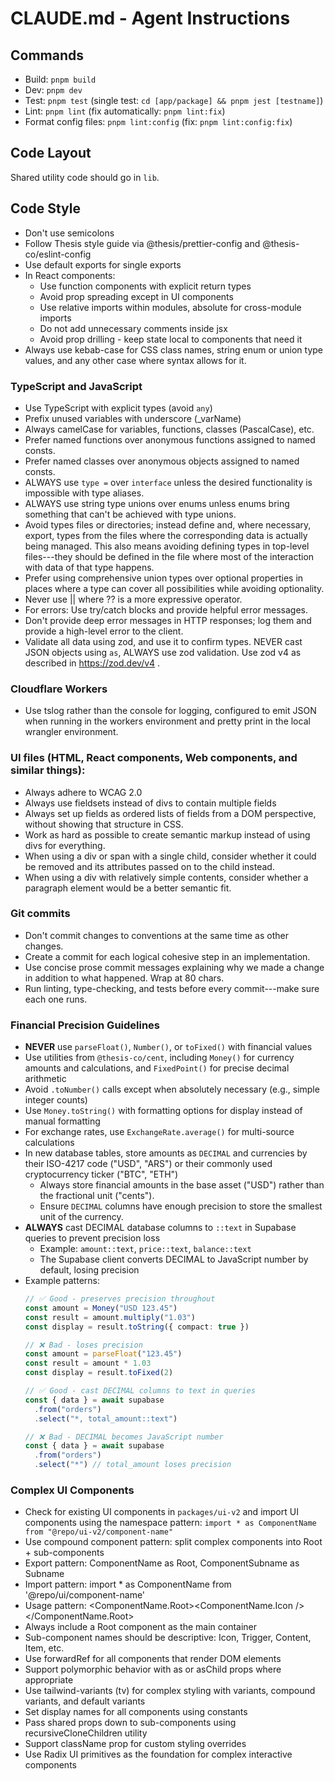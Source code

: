 # CLAUDE.md - Agent Instructions

## Commands

- Build: `pnpm build`
- Dev: `pnpm dev`
- Test: `pnpm test` (single test: `cd [app/package] && pnpm jest [testname]`)
- Lint: `pnpm lint` (fix automatically: `pnpm lint:fix`)
- Format config files: `pnpm lint:config` (fix: `pnpm lint:config:fix`)

## Code Layout

Shared utility code should go in `lib`.

## Code Style

- Don't use semicolons
- Follow Thesis style guide via @thesis/prettier-config and @thesis-co/eslint-config
- Use default exports for single exports
- In React components:
  - Use function components with explicit return types
  - Avoid prop spreading except in UI components
  - Use relative imports within modules, absolute for cross-module imports
  - Do not add unnecessary comments inside jsx
  - Avoid prop drilling - keep state local to components that need it
- Always use kebab-case for CSS class names, string enum or union type values, and any other case where syntax allows for it.

### TypeScript and JavaScript 

- Use TypeScript with explicit types (avoid `any`)
- Prefix unused variables with underscore (_varName)
- Always camelCase for variables, functions, classes (PascalCase), etc.
- Prefer named functions over anonymous functions assigned to named consts.
- Prefer named classes over anonymous objects assigned to named consts.
- ALWAYS use `type =` over `interface` unless the desired functionality is impossible with type aliases.
- ALWAYS use string type unions over enums unless enums bring something that can't be achieved with type unions.
- Avoid types files or directories; instead define and, where necessary, export, types from the files where the corresponding data is actually being managed. This also means avoiding defining types in top-level files---they should be defined in the file where most of the interaction with data of that type happens.
- Prefer using comprehensive union types over optional properties in places where a type can cover all possibilities while avoiding optionality.
- Never use || where ?? is a more expressive operator.
- For errors: Use try/catch blocks and provide helpful error messages.
- Don't provide deep error messages in HTTP responses; log them and provide a high-level error to the client.
- Validate all data using zod, and use it to confirm types. NEVER cast JSON objects using `as`, ALWAYS use zod validation. Use zod v4 as described in https://zod.dev/v4 .

### Cloudflare Workers

- Use tslog rather than the console for logging, configured to emit JSON when running in the workers environment and pretty print in the local wrangler environment.

### UI files (HTML, React components, Web components, and similar things):

- Always adhere to WCAG 2.0
- Always use fieldsets instead of divs to contain multiple fields
- Always set up fields as ordered lists of fields from a DOM perspective, without showing that structure in CSS.
- Work as hard as possible to create semantic markup instead of using divs for everything.
- When using a div or span with a single child, consider whether it could be removed and its attributes passed on to the child instead.
- When using a div with relatively simple contents, consider whether a paragraph element would be a better semantic fit.

### Git commits
- Don't commit changes to conventions at the same time as other changes.
- Create a commit for each logical cohesive step in an implementation.
- Use concise prose commit messages explaining why we made a change in addition to what happened. Wrap at 80 chars.
- Run linting, type-checking, and tests before every commit---make sure each one runs.

### Financial Precision Guidelines

- **NEVER** use `parseFloat()`, `Number()`, or `toFixed()` with financial values
- Use utilities from `@thesis-co/cent`, including `Money()` for currency amounts
  and calculations, and `FixedPoint()` for precise decimal arithmetic
- Avoid `.toNumber()` calls except when absolutely necessary (e.g., simple integer counts)
- Use `Money.toString()` with formatting options for display instead of manual formatting
- For exchange rates, use `ExchangeRate.average()` for multi-source calculations
- In new database tables, store amounts as `DECIMAL` and currencies by their ISO-4217 code ("USD", "ARS") or their commonly used cryptocurrency ticker ("BTC", "ETH")
  - Always store financial amounts in the base asset ("USD") rather than the fractional unit ("cents").
  - Ensure `DECIMAL` columns have enough precision to store the smallest unit of the currency.
- **ALWAYS** cast DECIMAL database columns to `::text` in Supabase queries to prevent precision loss
  - Example: `amount::text`, `price::text`, `balance::text`
  - The Supabase client converts DECIMAL to JavaScript number by default, losing precision
- Example patterns:
  ```typescript
  // ✅ Good - preserves precision throughout
  const amount = Money("USD 123.45")
  const result = amount.multiply("1.03")
  const display = result.toString({ compact: true })

  // ❌ Bad - loses precision
  const amount = parseFloat("123.45")
  const result = amount * 1.03
  const display = result.toFixed(2)

  // ✅ Good - cast DECIMAL columns to text in queries
  const { data } = await supabase
    .from("orders")
    .select("*, total_amount::text")

  // ❌ Bad - DECIMAL becomes JavaScript number
  const { data } = await supabase
    .from("orders")
    .select("*") // total_amount loses precision
  ```
### Complex UI Components
- Check for existing UI components in `packages/ui-v2` and import UI components using the namespace pattern: `import * as ComponentName from "@repo/ui-v2/component-name"`
- Use compound component pattern: split complex components into Root + sub-components
- Export pattern: ComponentName as Root, ComponentSubname as Subname
- Import pattern: import * as ComponentName from '@repo/ui/component-name'
- Usage pattern: <ComponentName.Root><ComponentName.Icon /></ComponentName.Root>
- Always include a Root component as the main container
- Sub-component names should be descriptive: Icon, Trigger, Content, Item, etc.
- Use forwardRef for all components that render DOM elements
- Support polymorphic behavior with as or asChild props where appropriate
- Use tailwind-variants (tv) for complex styling with variants, compound variants, and default variants
- Set display names for all components using constants
- Pass shared props down to sub-components using recursiveCloneChildren utility
- Support className prop for custom styling overrides
- Use Radix UI primitives as the foundation for complex interactive components
